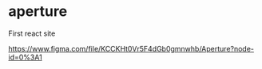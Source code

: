 # aperture
First react site

https://www.figma.com/file/KCCKHt0Vr5F4dGb0gmnwhb/Aperture?node-id=0%3A1
